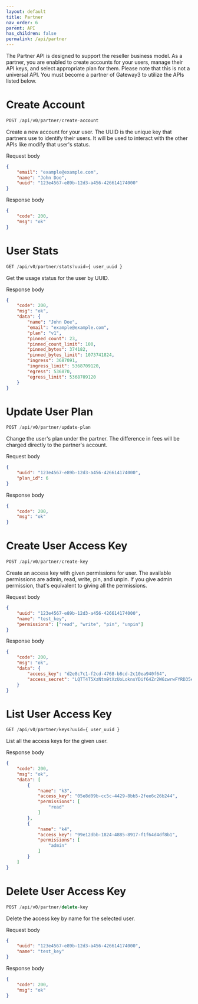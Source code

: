 ```yaml
---
layout: default
title: Partner
nav_order: 6
parent: API
has_children: false
permalink: /api/partner
---
```


The Partner API is designed to support the reseller business model. As a partner, you are enabled to create accounts for your users, manage their API keys, and select appropriate plan for them. Please note that this is not a universal API. You must become a partner of Gateway3 to utilize the APIs listed below.

# Create Account

```javascript
POST /api/v0/partner/create-account
```
Create a new account for your user. The UUID is the unique key that partners use to identify their users. It will be used to interact with the other APIs like modify that user's status.

Request body

```json
{
    "email": "example@example.com",
    "name": "John Doe",
    "uuid": "123e4567-e89b-12d3-a456-426614174000"
}
```

Response body

```json
{
    "code": 200,
    "msg": "ok"
}
```

# User Stats

```javascript
GET /api/v0/partner/stats?uuid={ user_uuid }
```
Get the usage status for the user by UUID.

Response body

```json
{
    "code": 200,
    "msg": "ok",
    "data": {
        "name": "John Doe",
        "email": "example@example.com",
        "plan": "v1",
        "pinned_count": 23,
        "pinned_count_limit": 100,
        "pinned_bytes": 374182,
        "pinned_bytes_limit": 1073741824,
        "ingress": 3687091,
        "ingress_limit": 5368709120,
        "egress": 536870,
        "egress_limit": 5368709120
    }
}

```

# Update User Plan

```javascript
POST /api/v0/partner/update-plan
```
Change the user's plan under the partner. The difference in fees will be charged directly to the partner's account.

Request body

```json
{
    "uuid": "123e4567-e89b-12d3-a456-426614174000",
    "plan_id": 6
}
```

Response body

```json
{
    "code": 200,
    "msg": "ok"
}
```

# Create User Access Key

```javascript
POST /api/v0/partner/create-key
```
Create an access key with given permissions for user. The available permissions are admin, read, write, pin, and unpin. If you give admin permission, that's equivalent to giving all the permissions.

Request body

```json
{
    "uuid": "123e4567-e89b-12d3-a456-426614174000",
    "name": "test_key",
    "permissions": ["read", "write", "pin", "unpin"]
}
```

Response body

```json
{
    "code": 200,
    "msg": "ok",
    "data": {
        "access_key": "d2e8c7c1-f2cd-4768-b8cd-2c10ea940f64",
        "access_secret": "LQTT4T5XzNtm9tXzUoLoknsYDif64Zr2W6zwrwFYRD35egaGq+WGkPbderrgr+9bPP9fhozhAwu7Zv6YByVaMXdQklxu4wMb6WUnss4+BIzDlfJx2m2a3EBGCs3PMSwsICp5XwJ/Qe3YdFA8JuA5NwiMQ03GXyjN8fFBYNa0UYA="
    }
}
```

# List User Access Key

```javascript
GET /api/v0/partner/keys?uuid={ user_uuid }
```
List all the access keys for the given user.

Response body

```json
{
    "code": 200,
    "msg": "ok",
    "data": [
        {
            "name": "k3",
            "access_key": "05e8d09b-cc5c-4429-8bb5-2fee6c26b244",
            "permissions": [
                "read"
            ]
        },
        {
            "name": "k4",
            "access_key": "99e12dbb-1824-4885-8917-f1f64d4df8b1",
            "permissions": [
                "admin"
            ]
        }
    ]
}
```

# Delete User Access Key

```javascript
POST /api/v0/partner/delete-key
```
Delete the access key by name for the selected user.

Request body

```json
{
    "uuid": "123e4567-e89b-12d3-a456-426614174000",
    "name": "test_key"
}
```

Response body

```json
{
    "code": 200,
    "msg": "ok"
}
```
